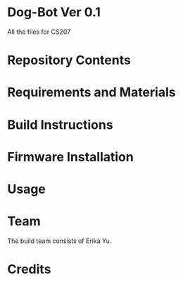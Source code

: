 # Dog-Bot Ver 0.1
All the files for CS207
# Repository Contents
# Requirements and Materials
# Build Instructions
# Firmware Installation
# Usage
# Team
The build team consists of Erika Yu.
# Credits
